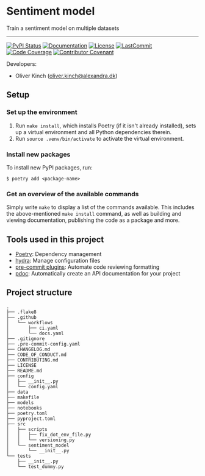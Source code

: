 # Sentiment model

Train a sentiment model on multiple datasets

______________________________________________________________________
[![PyPI Status](https://badge.fury.io/py/sentiment_model.svg)](https://pypi.org/project/sentiment_model/)
[![Documentation](https://img.shields.io/badge/docs-passing-green)](https://oliverkinch.github.io/sentiment_model/sentiment_model.html)
[![License](https://img.shields.io/github/license/oliverkinch/sentiment_model)](https://github.com/oliverkinch/sentiment_model/blob/main/LICENSE)
[![LastCommit](https://img.shields.io/github/last-commit/oliverkinch/sentiment_model)](https://github.com/oliverkinch/sentiment_model/commits/main)
[![Code Coverage](https://img.shields.io/badge/Coverage-0%25-red.svg)](https://github.com/oliverkinch/sentiment_model/tree/main/tests)
[![Contributor Covenant](https://img.shields.io/badge/Contributor%20Covenant-2.0-4baaaa.svg)](https://github.com/oliverkinch/sentiment_model/blob/main/CODE_OF_CONDUCT.md)


Developers:

- Oliver Kinch (oliver.kinch@alexandra.dk)


## Setup

### Set up the environment

1. Run `make install`, which installs Poetry (if it isn't already installed), sets up a virtual environment and all Python dependencies therein.
2. Run `source .venv/bin/activate` to activate the virtual environment.

### Install new packages

To install new PyPI packages, run:

```
$ poetry add <package-name>
```

### Get an overview of the available commands

Simply write `make` to display a list of the commands available. This includes the
above-mentioned `make install` command, as well as building and viewing documentation,
publishing the code as a package and more.


## Tools used in this project
* [Poetry](https://towardsdatascience.com/how-to-effortlessly-publish-your-python-package-to-pypi-using-poetry-44b305362f9f): Dependency management
* [hydra](https://hydra.cc/): Manage configuration files
* [pre-commit plugins](https://pre-commit.com/): Automate code reviewing formatting
* [pdoc](https://github.com/pdoc3/pdoc): Automatically create an API documentation for your project


## Project structure
```
.
├── .flake8
├── .github
│   └── workflows
│       ├── ci.yaml
│       └── docs.yaml
├── .gitignore
├── .pre-commit-config.yaml
├── CHANGELOG.md
├── CODE_OF_CONDUCT.md
├── CONTRIBUTING.md
├── LICENSE
├── README.md
├── config
│   ├── __init__.py
│   └── config.yaml
├── data
├── makefile
├── models
├── notebooks
├── poetry.toml
├── pyproject.toml
├── src
│   ├── scripts
│   │   ├── fix_dot_env_file.py
│   │   └── versioning.py
│   └── sentiment_model
│       └── __init__.py
└── tests
    ├── __init__.py
    └── test_dummy.py
```
